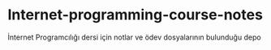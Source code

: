 # Internet-programming-course-notes
İnternet Programcılığı dersi için notlar ve ödev dosyalarının bulunduğu depo
